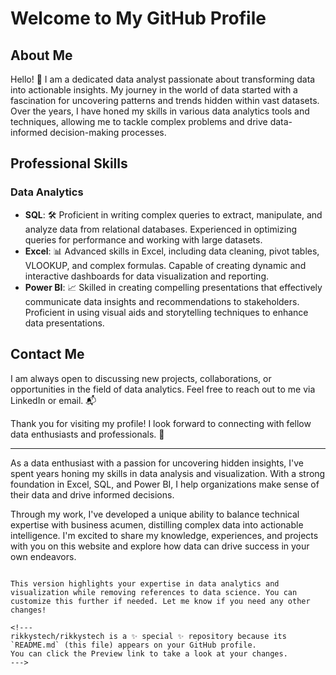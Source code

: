 
# Welcome to My GitHub Profile

## About Me

Hello! 👋 I am a dedicated data analyst passionate about transforming data into actionable insights. My journey in the world of data started with a fascination for uncovering patterns and trends hidden within vast datasets. Over the years, I have honed my skills in various data analytics tools and techniques, allowing me to tackle complex problems and drive data-informed decision-making processes.

## Professional Skills

### Data Analytics

- **SQL**: 🛠️ Proficient in writing complex queries to extract, manipulate, and analyze data from relational databases. Experienced in optimizing queries for performance and working with large datasets.
- **Excel**: 📊 Advanced skills in Excel, including data cleaning, pivot tables, VLOOKUP, and complex formulas. Capable of creating dynamic and interactive dashboards for data visualization and reporting.
- **Power BI**: 📈 Skilled in creating compelling presentations that effectively communicate data insights and recommendations to stakeholders. Proficient in using visual aids and storytelling techniques to enhance data presentations.



## Contact Me

I am always open to discussing new projects, collaborations, or opportunities in the field of data analytics. Feel free to reach out to me via LinkedIn or email. 📬

Thank you for visiting my profile! I look forward to connecting with fellow data enthusiasts and professionals. 🌟

---

As a data enthusiast with a passion for uncovering hidden insights, I've spent years honing my skills in data analysis and visualization. With a strong foundation in Excel, SQL, and Power BI, I help organizations make sense of their data and drive informed decisions.

Through my work, I've developed a unique ability to balance technical expertise with business acumen, distilling complex data into actionable intelligence. I'm excited to share my knowledge, experiences, and projects with you on this website and explore how data can drive success in your own endeavors.
```

This version highlights your expertise in data analytics and visualization while removing references to data science. You can customize this further if needed. Let me know if you need any other changes!

<!---
rikkystech/rikkystech is a ✨ special ✨ repository because its `README.md` (this file) appears on your GitHub profile.
You can click the Preview link to take a look at your changes.
--->
